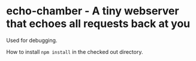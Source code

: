 # echo-chamber - A tiny webserver that echoes all requests back at you

Used for debugging.

How to install `npm install` in the checked out directory.

